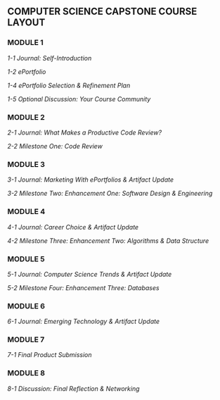 ## COMPUTER SCIENCE CAPSTONE COURSE LAYOUT

### MODULE 1
*1-1 Journal: Self-Introduction*

*1-2 ePortfolio*

*1-4 ePortfolio Selection & Refinement Plan*

*1-5 Optional Discussion: Your Course Community*
  
### MODULE 2
*2-1 Journal: What Makes a Productive Code Review?*

*2-2 Milestone One: Code Review*

### MODULE 3
*3-1 Journal: Marketing With ePortfolios & Artifact Update*

*3-2 Milestone Two: Enhancement One: Software Design & Engineering*
  
### MODULE 4
*4-1 Journal: Career Choice & Artifact Update*

*4-2 Milestone Three: Enhancement Two: Algorithms & Data Structure*

### MODULE 5
*5-1 Journal: Computer Science Trends & Artifact Update*

*5-2 Milestone Four: Enhancement Three: Databases*
  
### MODULE 6
*6-1 Journal: Emerging Technology & Artifact Update*

  
### MODULE 7
*7-1 Final Product Submission*

  
### MODULE 8
*8-1 Discussion: Final Reflection & Networking*

